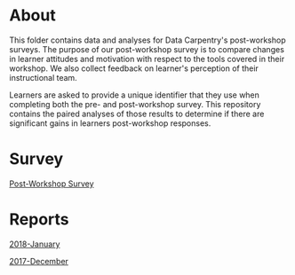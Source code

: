 # About 
This folder contains data and analyses for Data Carpentry's post-workshop surveys. The purpose of our post-workshop survey is to compare changes in learner attitudes and motivation with respect to the tools covered in their workshop. We also collect feedback on learner's perception of their instructional team.

Learners are asked to provide a unique identifier that they use when completing both the pre- and post-workshop survey. This repository contains the paired analyses of those results to determine if there are significant gains in learners post-workshop responses.

# Survey
[Post-Workshop Survey](https://github.com/carpentries/assessment/blob/master/learner-assessment/surveys/dc_postsurvey_current.pdf)

# Reports
[2018-January](https://carpentries.github.io/assessment/learner-assessment/data-carpentry/postworkshop/2018-January/2018-January-post.html)

[2017-December](https://carpentries.github.io/assessment/learner-assessment/data-carpentry/postworkshop/2017-December/2017-December-post.html)

